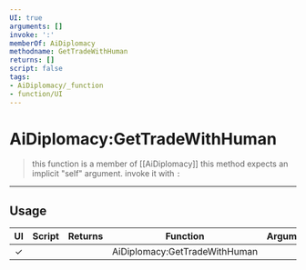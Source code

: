 ```yaml
---
UI: true
arguments: []
invoke: ':'
memberOf: AiDiplomacy
methodname: GetTradeWithHuman
returns: []
script: false
tags:
- AiDiplomacy/_function
- function/UI
---
```

# AiDiplomacy:GetTradeWithHuman
> this function is a member of [[AiDiplomacy]]
> this method expects an implicit "self" argument. invoke it with `:`
-----
## Usage
|  UI | Script | Returns | Function | Arguments |
|:---:|:------:|-------:|:--------:|:---------|
|✓| ||AiDiplomacy:GetTradeWithHuman||
